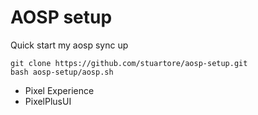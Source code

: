 # AOSP setup
Quick start my aosp sync up
```
git clone https://github.com/stuartore/aosp-setup.git
bash aosp-setup/aosp.sh
```
+ Pixel Experience
+ PixelPlusUI
